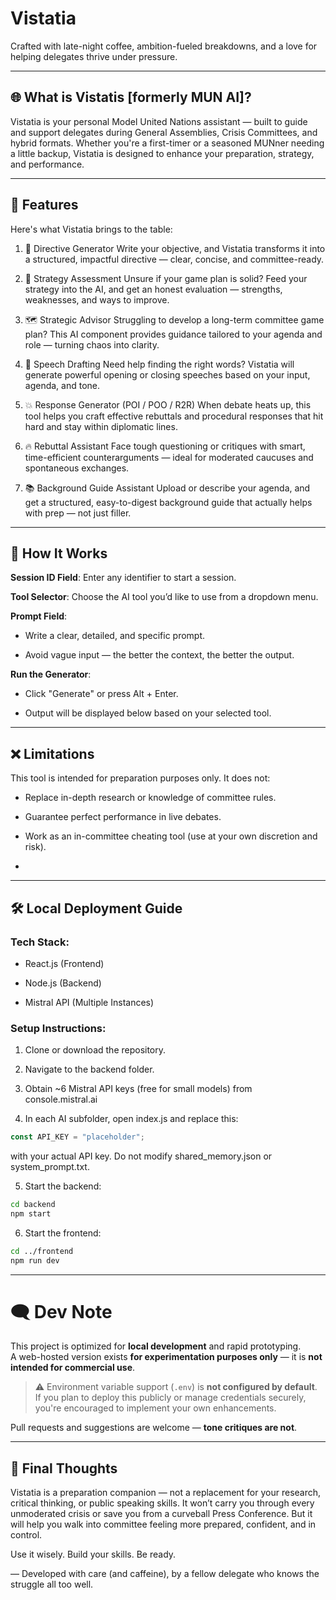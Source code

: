 # Vistatia
Crafted with late-night coffee, ambition-fueled breakdowns, and a love for helping delegates thrive under pressure.

---

## 🌐 What is Vistatis [formerly MUN AI]?
Vistatia is your personal Model United Nations assistant — built to guide and support delegates during General Assemblies, Crisis Committees, and hybrid formats. Whether you're a first-timer or a seasoned MUNner needing a little backup, Vistatia is designed to enhance your preparation, strategy, and performance.

---

## 🚀 Features
Here's what Vistatia brings to the table:

1. 🧾 Directive Generator
Write your objective, and Vistatia transforms it into a structured, impactful directive — clear, concise, and committee-ready.

2. 🧠 Strategy Assessment
Unsure if your game plan is solid? Feed your strategy into the AI, and get an honest evaluation — strengths, weaknesses, and ways to improve.

3. 🗺️ Strategic Advisor
Struggling to develop a long-term committee game plan? This AI component provides guidance tailored to your agenda and role — turning chaos into clarity.

4. 📢 Speech Drafting
Need help finding the right words? Vistatia will generate powerful opening or closing speeches based on your input, agenda, and tone.

5. 💥 Response Generator (POI / POO / R2R)
When debate heats up, this tool helps you craft effective rebuttals and procedural responses that hit hard and stay within diplomatic lines.

6. 🔥 Rebuttal Assistant
Face tough questioning or critiques with smart, time-efficient counterarguments — ideal for moderated caucuses and spontaneous exchanges.

7. 📚 Background Guide Assistant
Upload or describe your agenda, and get a structured, easy-to-digest background guide that actually helps with prep — not just filler.

---

## 🧪 How It Works

**Session ID Field**: Enter any identifier to start a session.

**Tool Selector**: Choose the AI tool you’d like to use from a dropdown menu.

**Prompt Field**:

- Write a clear, detailed, and specific prompt.

- Avoid vague input — the better the context, the better the output.

**Run the Generator**:

- Click "Generate" or press Alt + Enter.

- Output will be displayed below based on your selected tool.

---

## ❌ Limitations
This tool is intended for preparation purposes only. It does not:

- Replace in-depth research or knowledge of committee rules.

- Guarantee perfect performance in live debates.

- Work as an in-committee cheating tool (use at your own discretion and risk).
- 
---

## 🛠️ Local Deployment Guide

### Tech Stack:
- React.js (Frontend)

- Node.js (Backend)

- Mistral API (Multiple Instances)

### Setup Instructions:

1. Clone or download the repository.

2. Navigate to the backend folder.

3. Obtain ~6 Mistral API keys (free for small models) from console.mistral.ai

4. In each AI subfolder, open index.js and replace this:
```js
const API_KEY = "placeholder";
```

with your actual API key. Do not modify shared_memory.json or system_prompt.txt.


5. Start the backend:
```bash
cd backend
npm start
```

6. Start the frontend:

```bash
cd ../frontend
npm run dev
```

---
# 🗨️ Dev Note
This project is optimized for **local development** and rapid prototyping.  
A web-hosted version exists **for experimentation purposes only** — it is **not intended for commercial use**.

> ⚠️ Environment variable support (`.env`) is **not configured by default**.  
> If you plan to deploy this publicly or manage credentials securely, you're encouraged to implement your own enhancements.

Pull requests and suggestions are welcome — **tone critiques are not**.

---

## 📌 Final Thoughts
Vistatia is a preparation companion — not a replacement for your research, critical thinking, or public speaking skills. It won’t carry you through every unmoderated crisis or save you from a curveball Press Conference. But it will help you walk into committee feeling more prepared, confident, and in control.

Use it wisely. Build your skills. Be ready.

—
Developed with care (and caffeine),
by a fellow delegate who knows the struggle all too well.

